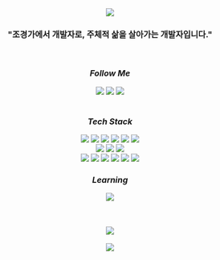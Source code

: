 <!-- 헤더 -->
<div align=center><img src="https://capsule-render.vercel.app/api?type=waving&color=gradient&customColorList=0,2,2,2,2,3&height=230&section=header&text=Jeongpyo's%20Github&fontSize=50&fontAlignY=35" />
</div>

<!-- 한 줄 소개 -->
### <div align=center>"조경가에서 개발자로, 주체적 삶을 살아가는 개발자입니다."</div>
<br/>

<!-- 링크 -->
### <div align=center color=purple>**_Follow Me_**</div>
<div align=center>
  <a href="https://velog.io/@hjeongpyo" target="_blank"><img src="https://img.shields.io/badge/Velog-20C997?style=for-the-badge&logo=Velog&logoColor=white"/></a>  
  <a href="https://bit.ly/3VAg3nY" target="_blank"><img src="https://img.shields.io/badge/Notion-000000?style=for-the-badge&logo=Notion&logoColor=white"/></a>
  <a href="https://www.instagram.com/pyojeong_see/" target="_blank"><img src="https://img.shields.io/badge/Instagram-E4405F?style=for-the-badge&logo=Instagram&logoColor=white"/></a>
</div><br/>

<!-- 기술 스택 -->
### <div align=center color=purple>**_Tech Stack_**</div>
<div align=center>
  <img src="https://img.shields.io/badge/HTML5-E34F26?style=for-the-badge&logo=HTML5&logoColor=white">
  <img src="https://img.shields.io/badge/CSS3-1572B6?style=for-the-badge&logo=CSS3&logoColor=white">
  <img src="https://img.shields.io/badge/JavaScript-F7DF1E?style=for-the-badge&logo=JavaScript&logoColor=white">
  <img src="https://img.shields.io/badge/React-61DAFB?style=for-the-badge&logo=React&logoColor=black"> 
  <img src="https://img.shields.io/badge/Redux-764ABC?style=for-the-badge&logo=Redux&logoColor=white"> 
  <img src="https://img.shields.io/badge/React Query-FF4154?style=for-the-badge&logo=React Query&logoColor=white">
</div>
<div align=center>
  <img src="https://img.shields.io/badge/React Hook Form-EC5990?style=for-the-badge&logo=React&logoColor=white"> 
  <img src="https://img.shields.io/badge/React Router-CA4245?style=for-the-badge&logo=React Router&logoColor=white"> 
  <img src="https://img.shields.io/badge/styled components-DB7093?style=for-the-badge&logo=styled-components&logoColor=white">
</div>
<div align=center>
  <img src="https://img.shields.io/badge/Axios-5A29E4?style=for-the-badge&logo=Axios&logoColor=white">
  <img src="https://img.shields.io/badge/PWA-5A0FC8?style=for-the-badge&logo=PWA&logoColor=white">
  <img src="https://img.shields.io/badge/FCM-FFCA28?style=for-the-badge&logo=Firebase&logoColor=white">
  <img src="https://img.shields.io/badge/Socket.io-010101?style=for-the-badge&logo=Socket.io&logoColor=white">
  <img src="https://img.shields.io/badge/Netlify-00C7B7?style=for-the-badge&logo=Netlify&logoColor=white">
  <img src="https://img.shields.io/badge/GitHub-181717?style=for-the-badge&logo=GitHub&logoColor=white">
</div>

<!-- 배우고 있는 기술 스택 -->
### <div align=center color=purple>**_Learning_**</div>
<div align=center>
  <img src="https://img.shields.io/badge/TypeScript-3178C6?style=for-the-badge&logo=TypeScript&logoColor=white">
</div><br /><br/><br/>

<!-- 사용언어 / 깃헙 스탯 -->
<div align=center>
  <img src="https://github-readme-stats.vercel.app/api?username=Jeongpyo-Hong&show_icons=true"><br/><br/>
  <img src="https://github-readme-stats.vercel.app/api/top-langs/?username=Jeongpyo-Hong&layout=compact&card_width=445">
</div><br />

